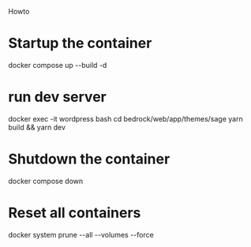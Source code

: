 Howto

# Startup the container
docker compose up --build -d

# run dev server
docker exec -it wordpress bash
cd bedrock/web/app/themes/sage
yarn build && yarn dev

# Shutdown the container
docker compose down

# Reset all containers
docker system prune --all --volumes --force
